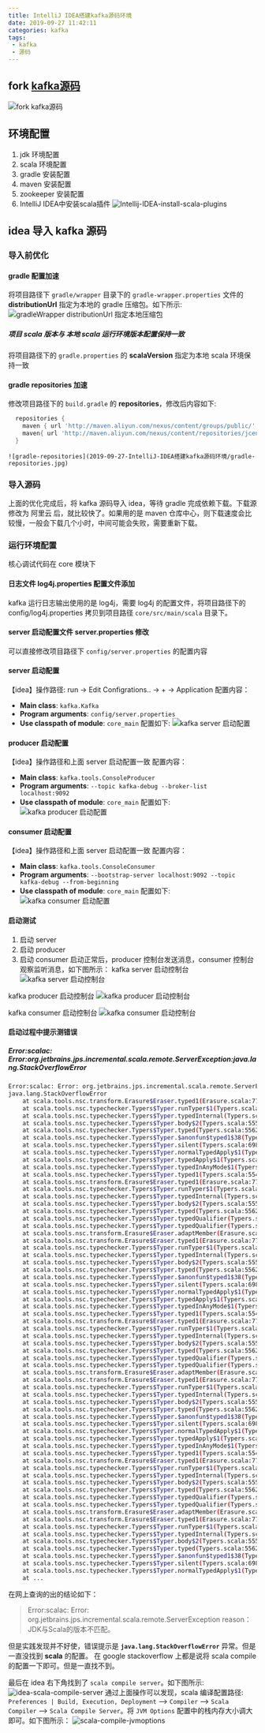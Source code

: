 ```yaml
---
title: IntelliJ IDEA搭建kafka源码环境
date: 2019-09-27 11:42:11
categories: kafka
tags:
 - kafka
 - 源码
---
```


## fork [kafka源码](https://github.com/apache/kafka)
![fork kafka源码](2019-09-27-IntelliJ-IDEA搭建kafka源码环境/fork-kafkasource-2019-09-27.jpg)

## 环境配置
1. jdk 环境配置
2. scala 环境配置
3. gradle 安装配置
4. maven 安装配置
5. zookeeper 安装配置
6. IntelliJ IDEA中安装scala插件
    ![Intellij-IDEA-install-scala-plugins](2019-09-27-IntelliJ-IDEA搭建kafka源码环境/Intellij-IDEA-install-scala-plugins.jpg)

## idea 导入 kafka 源码

### 导入前优化

#### gradle 配置加速
将项目路径下 `gradle/wrapper` 目录下的 `gradle-wrapper.properties` 文件的 **distributionUrl** 指定为本地的 gradle 压缩包。如下所示:
![gradleWrapper distributionUrl 指定本地压缩包](2019-09-27-IntelliJ-IDEA搭建kafka源码环境/gradleWrapper-distributionUrl.jpg)

##### 项目 scala 版本与 本地 scala 运行环境版本配置保持一致
将项目路径下的 `gradle.properties` 的 **scalaVersion** 指定为本地 scala 环境保持一致

#### gradle repositories 加速
修改项目路径下的 `build.gradle` 的 **repositories**，修改后内容如下:
```groovy
  repositories {
    maven { url 'http://maven.aliyun.com/nexus/content/groups/public/' }
    maven{ url 'http://maven.aliyun.com/nexus/content/repositories/jcenter'}
  }
```
    ![gradle-repositories](2019-09-27-IntelliJ-IDEA搭建kafka源码环境/gradle-repositories.jpg)


### 导入源码
上面的优化完成后，将 kafka 源码导入 idea，等待 gradle 完成依赖下载。下载源修改为 阿里云 后，就比较快了。如果用的是 maven 仓库中心，则下载速度会比较慢，一般会下载几个小时，中间可能会失败，需要重新下载。

### 运行环境配置
核心调试代码在 core 模块下
#### 日志文件 log4j.properties 配置文件添加
kafka 运行日志输出使用的是 log4j，需要 log4j 的配置文件，将项目路径下的 config/log4j.properties 拷贝到项目路径 `core/src/main/scala` 目录下。

#### server 启动配置文件 server.properties 修改
可以直接修改项目路径下 `config/server.properties` 的配置内容

#### server 启动配置
【idea】操作路径: run -> Edit Configrations.. -> + -> Application
配置内容：
* **Main class**: `kafka.Kafka`
* **Program arguments**: `config/server.properties`
* **Use classpath of module**: `core_main` 
配置如下:
![kafka server 启动配置](2019-09-27-IntelliJ-IDEA搭建kafka源码环境/kafka-server-config.jpg)

#### producer 启动配置
【idea】操作路径和上面 server 启动配置一致
配置内容：
* **Main class**: `kafka.tools.ConsoleProducer`
* **Program arguments**: `--topic kafka-debug --broker-list localhost:9092`
* **Use classpath of module**: `core_main` 
配置如下:
![kafka producer 启动配置](2019-09-27-IntelliJ-IDEA搭建kafka源码环境/kafka-producer-config.jpg)

#### consumer 启动配置
【idea】操作路径和上面 server 启动配置一致
配置内容：
* **Main class**: `kafka.tools.ConsoleConsumer`
* **Program arguments**: `--bootstrap-server localhost:9092 --topic kafka-debug --from-beginning`
* **Use classpath of module**: `core_main`
配置如下:
![kafka consumer 启动配置](2019-09-27-IntelliJ-IDEA搭建kafka源码环境/kafka-consumer-config.jpg)

#### 启动测试
1. 启动 server
2. 启动 producer
3. 启动 consumer
启动正常后，producer 控制台发送消息，consumer 控制台观察监听消息，如下图所示：
kafka server 启动控制台
![kafka server 启动控制台](2019-09-27-IntelliJ-IDEA搭建kafka源码环境/kafka-server-start-console.jpg)

kafka producer 启动控制台
![kafka producer 启动控制台](2019-09-27-IntelliJ-IDEA搭建kafka源码环境/kafka-producer-start-console.jpg)

kafka consumer 启动控制台
![kafka consumer 启动控制台](2019-09-27-IntelliJ-IDEA搭建kafka源码环境/kafka-consumer-start-console.jpg)

#### 启动过程中提示测错误

##### Error:scalac: Error:org.jetbrains.jps.incremental.scala.remote.ServerException:java.lang.StackOverflowError
```bash
Error:scalac: Error: org.jetbrains.jps.incremental.scala.remote.ServerException
java.lang.StackOverflowError
	at scala.tools.nsc.transform.Erasure$Eraser.typed1(Erasure.scala:773)
	at scala.tools.nsc.typechecker.Typers$Typer.runTyper$1(Typers.scala:5584)
	at scala.tools.nsc.typechecker.Typers$Typer.typedInternal(Typers.scala:5616)
	at scala.tools.nsc.typechecker.Typers$Typer.body$2(Typers.scala:5557)
	at scala.tools.nsc.typechecker.Typers$Typer.typed(Typers.scala:5562)
	at scala.tools.nsc.typechecker.Typers$Typer.$anonfun$typed1$38(Typers.scala:4708)
	at scala.tools.nsc.typechecker.Typers$Typer.silent(Typers.scala:698)
	at scala.tools.nsc.typechecker.Typers$Typer.normalTypedApply$1(Typers.scala:4710)
	at scala.tools.nsc.typechecker.Typers$Typer.typedApply$1(Typers.scala:4757)
	at scala.tools.nsc.typechecker.Typers$Typer.typedInAnyMode$1(Typers.scala:5530)
	at scala.tools.nsc.typechecker.Typers$Typer.typed1(Typers.scala:5547)
	at scala.tools.nsc.transform.Erasure$Eraser.typed1(Erasure.scala:773)
	at scala.tools.nsc.typechecker.Typers$Typer.runTyper$1(Typers.scala:5584)
	at scala.tools.nsc.typechecker.Typers$Typer.typedInternal(Typers.scala:5616)
	at scala.tools.nsc.typechecker.Typers$Typer.body$2(Typers.scala:5557)
	at scala.tools.nsc.typechecker.Typers$Typer.typed(Typers.scala:5562)
	at scala.tools.nsc.typechecker.Typers$Typer.typedQualifier(Typers.scala:5667)
	at scala.tools.nsc.typechecker.Typers$Typer.typedQualifier(Typers.scala:5675)
	at scala.tools.nsc.transform.Erasure$Eraser.adaptMember(Erasure.scala:698)
	at scala.tools.nsc.transform.Erasure$Eraser.typed1(Erasure.scala:773)
	at scala.tools.nsc.typechecker.Typers$Typer.runTyper$1(Typers.scala:5584)
	at scala.tools.nsc.typechecker.Typers$Typer.typedInternal(Typers.scala:5616)
	at scala.tools.nsc.typechecker.Typers$Typer.body$2(Typers.scala:5557)
	at scala.tools.nsc.typechecker.Typers$Typer.typed(Typers.scala:5562)
	at scala.tools.nsc.typechecker.Typers$Typer.$anonfun$typed1$38(Typers.scala:4708)
	at scala.tools.nsc.typechecker.Typers$Typer.silent(Typers.scala:698)
	at scala.tools.nsc.typechecker.Typers$Typer.normalTypedApply$1(Typers.scala:4710)
	at scala.tools.nsc.typechecker.Typers$Typer.typedApply$1(Typers.scala:4757)
	at scala.tools.nsc.typechecker.Typers$Typer.typedInAnyMode$1(Typers.scala:5530)
	at scala.tools.nsc.typechecker.Typers$Typer.typed1(Typers.scala:5547)
	at scala.tools.nsc.transform.Erasure$Eraser.typed1(Erasure.scala:773)
	at scala.tools.nsc.typechecker.Typers$Typer.runTyper$1(Typers.scala:5584)
	at scala.tools.nsc.typechecker.Typers$Typer.typedInternal(Typers.scala:5616)
	at scala.tools.nsc.typechecker.Typers$Typer.body$2(Typers.scala:5557)
	at scala.tools.nsc.typechecker.Typers$Typer.typed(Typers.scala:5562)
	at scala.tools.nsc.typechecker.Typers$Typer.typedQualifier(Typers.scala:5667)
	at scala.tools.nsc.typechecker.Typers$Typer.typedQualifier(Typers.scala:5675)
	at scala.tools.nsc.transform.Erasure$Eraser.adaptMember(Erasure.scala:698)
	at scala.tools.nsc.transform.Erasure$Eraser.typed1(Erasure.scala:773)
	at scala.tools.nsc.typechecker.Typers$Typer.runTyper$1(Typers.scala:5584)
	at scala.tools.nsc.typechecker.Typers$Typer.typedInternal(Typers.scala:5616)
	at scala.tools.nsc.typechecker.Typers$Typer.body$2(Typers.scala:5557)
	at scala.tools.nsc.typechecker.Typers$Typer.typed(Typers.scala:5562)
	at scala.tools.nsc.typechecker.Typers$Typer.$anonfun$typed1$38(Typers.scala:4708)
	at scala.tools.nsc.typechecker.Typers$Typer.silent(Typers.scala:698)
	at scala.tools.nsc.typechecker.Typers$Typer.normalTypedApply$1(Typers.scala:4710)
	at scala.tools.nsc.typechecker.Typers$Typer.typedApply$1(Typers.scala:4757)
	at scala.tools.nsc.typechecker.Typers$Typer.typedInAnyMode$1(Typers.scala:5530)
	at scala.tools.nsc.typechecker.Typers$Typer.typed1(Typers.scala:5547)
	at scala.tools.nsc.transform.Erasure$Eraser.typed1(Erasure.scala:773)
	at scala.tools.nsc.typechecker.Typers$Typer.runTyper$1(Typers.scala:5584)
	at scala.tools.nsc.typechecker.Typers$Typer.typedInternal(Typers.scala:5616)
	at scala.tools.nsc.typechecker.Typers$Typer.body$2(Typers.scala:5557)
	at scala.tools.nsc.typechecker.Typers$Typer.typed(Typers.scala:5562)
	at scala.tools.nsc.typechecker.Typers$Typer.typedQualifier(Typers.scala:5667)
	at scala.tools.nsc.typechecker.Typers$Typer.typedQualifier(Typers.scala:5675)
	at scala.tools.nsc.transform.Erasure$Eraser.adaptMember(Erasure.scala:698)
	at scala.tools.nsc.transform.Erasure$Eraser.typed1(Erasure.scala:773)
	at scala.tools.nsc.typechecker.Typers$Typer.runTyper$1(Typers.scala:5584)
	at scala.tools.nsc.typechecker.Typers$Typer.typedInternal(Typers.scala:5616)
	at scala.tools.nsc.typechecker.Typers$Typer.body$2(Typers.scala:5557)
	at scala.tools.nsc.typechecker.Typers$Typer.typed(Typers.scala:5562)
	at scala.tools.nsc.typechecker.Typers$Typer.$anonfun$typed1$38(Typers.scala:4708)
	at scala.tools.nsc.typechecker.Typers$Typer.silent(Typers.scala:698)
	at scala.tools.nsc.typechecker.Typers$Typer.normalTypedApply$1(Typers.scala:4710)
	at ...
```

在网上查询的出的结论如下：
> Error:scalac: Error: org.jetbrains.jps.incremental.scala.remote.ServerException
> reason：JDK与Scala的版本不匹配。

但是实践发现并不好使，错误提示是 **`java.lang.StackOverflowError`** 异常。但是一直没找到 **scala** 的配置。
在 google stackoverflow 上都是说将 scala compile 的配置一下即可。但是一直找不到。

最后在 idea 右下角找到了 `scala compile server`。如下图所示:
![idea-scala-compile-server](2019-09-27-IntelliJ-IDEA搭建kafka源码环境/idea-scala-compile-server.png)
通过上面操作可以发现，scala 编译配置路径: `Preferences | Build, Execution, Deployment` ——> `Compiler` ——> `Scala Compiler` ——> `Scala Compile Server`。将 `JVM Options` 配置中的栈内存大小调大即可。如下图所示：
![scala-compile-jvmoptions](2019-09-27-IntelliJ-IDEA搭建kafka源码环境/scala-compile-jvmoptions.png)
